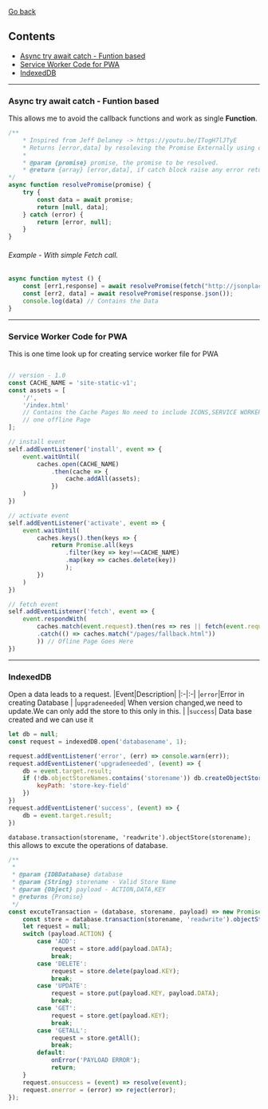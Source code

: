 [Go back](./../README.md)

## Contents
* [Async try await catch - Funtion based](#async-try-await-catch---funtion-based)
* [Service Worker Code for PWA](#service-worker-code-for-pwa)
* [IndexedDB](#indexeddb)


---

### Async try await catch - Funtion based
This allows me to avoid the callback functions and work as single **Function**.

```javascript
/**
    * Inspired from Jeff Delaney -> https://youtu.be/ITogH7lJTyE
    * Returns [error,data] by resoleving the Promise Externally using one try catch
    * 
    * @param {promise} promise, the promise to be resolved.
    * @return {array} [error,data], if catch block raise any error returns [error,null] else [null,data]
*/
async function resolvePromise(promise) {
    try {
        const data = await promise;
        return [null, data];
    } catch (error) {
        return [error, null];
    }
}
```

###### Example - With simple Fetch call.
```javascript
async function mytest () {
    const [err1,response] = await resolvePromise(fetch("http://jsonplaceholder.typicode.com/albums"));
    const [err2, data] = await resolvePromise(response.json());
    console.log(data) // Contains the Data
}
```


---

### Service Worker Code for PWA
This is one time look up for creating service worker file for PWA

```javascript

// version - 1.0
const CACHE_NAME = 'site-static-v1';
const assets = [
    '/',
    '/index.html'
    // Contains the Cache Pages No need to include ICONS,SERVICE WORKER and MANIFEST FILE
    // one offline Page
];

// install event
self.addEventListener('install', event => {
    event.waitUntil(
        caches.open(CACHE_NAME)
            .then(cache => {
                cache.addAll(assets);
            })
    )
})

// activate event
self.addEventListener('activate', event => {
    event.waitUntil(
        caches.keys().then(keys => {
            return Promise.all(keys
                .filter(key => key!==CACHE_NAME)
                .map(key => caches.delete(key))
                );
        })
    )
})

// fetch event
self.addEventListener('fetch', event => {
    event.respondWith(
        caches.match(event.request).then(res => res || fetch(event.request)
        .catch(() => caches.match("/pages/fallback.html"))
        )) // Ofline Page Goes Here
})

```

---

### IndexedDB
Open a data leads to a request.
|Event|Description|
|:-|:-|
|`error`|Error in creating Database |
|`upgradeneeded`| When version changed,we need to update.We can only add the store to this only in this. |
|`success`| Data base created and we can use it 

```javascript
let db = null;
const request = indexedDB.open('databasename', 1);

request.addEventListener('error', (err) => console.warn(err));
request.addEventListener('upgradeneeded', (event) => {
    db = event.target.result;
    if (!db.objectStoreNames.contains('storename')) db.createObjectStore('storename', {
        keyPath: 'store-key-field'
    })
})
request.addEventListener('success', (event) => {
    db = event.target.result;
})
```

`database.transaction(storename, 'readwrite').objectStore(storename);` this allows to excute the operations of database.

```javascript
/**
 * 
 * @param {IDBDatabase} database 
 * @param {String} storename - Valid Store Name
 * @param {Object} payload - ACTION,DATA,KEY
 * @returns {Promise}
 */
const excuteTransaction = (database, storename, payload) => new Promise((resolve, reject) => {
    const store = database.transaction(storename, 'readwrite').objectStore(storename);
    let request = null;
    switch (payload.ACTION) {
        case 'ADD':
            request = store.add(payload.DATA);
            break;
        case 'DELETE':
            request = store.delete(payload.KEY);
            break;
        case 'UPDATE':
            request = store.put(payload.KEY, payload.DATA);
            break;
        case 'GET':
            request = store.get(payload.KEY);
            break;
        case 'GETALL':
            request = store.getAll();
            break;
        default:
            onError('PAYLOAD ERROR');
            return;
    }
    request.onsuccess = (event) => resolve(event);
    request.onerror = (error) => reject(error);
});
```